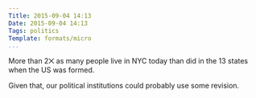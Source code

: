 ```yaml
---
Title: 2015-09-04 14:13
Date: 2015-09-04 14:13
Tags: politics
Template: formats/micro
...
```


More than 2⨉ as many people live in NYC today than did in the 13 states when the
US was formed.

Given that, our political institutions could probably use some revision.
